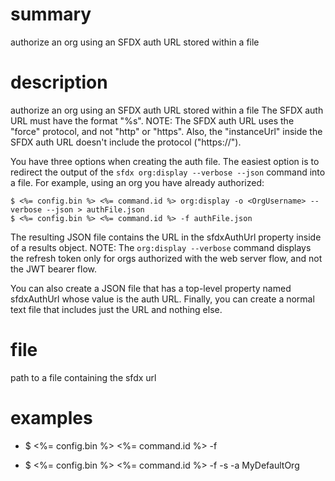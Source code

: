 # summary

authorize an org using an SFDX auth URL stored within a file

# description

authorize an org using an SFDX auth URL stored within a file
The SFDX auth URL must have the format "%s". NOTE: The SFDX auth URL uses the "force" protocol, and not "http" or "https". Also, the "instanceUrl" inside the SFDX auth URL doesn't include the protocol ("https://").

You have three options when creating the auth file. The easiest option is to redirect the output of the `sfdx org:display --verbose --json` command into a file. For example, using an org you have already authorized:

    $ <%= config.bin %> <%= command.id %> org:display -o <OrgUsername> --verbose --json > authFile.json
    $ <%= config.bin %> <%= command.id %> -f authFile.json

The resulting JSON file contains the URL in the sfdxAuthUrl property inside of a results object. NOTE: The `org:display --verbose` command displays the refresh token only for orgs authorized with the web server flow, and not the JWT bearer flow.

You can also create a JSON file that has a top-level property named sfdxAuthUrl whose value is the auth URL. Finally, you can create a normal text file that includes just the URL and nothing else.

# file

path to a file containing the sfdx url

# examples

- $ <%= config.bin %> <%= command.id %> -f <path to sfdxAuthUrl file>

- $ <%= config.bin %> <%= command.id %> -f <path to sfdxAuthUrl file> -s -a MyDefaultOrg
